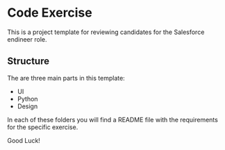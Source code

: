 # Code Exercise
This is a project template for reviewing candidates for the Salesforce endineer role.

## Structure
The are three main parts in this template:
- UI
- Python
- Design

In each of these folders you will find a README file with the requirements for the specific exercise.


Good Luck!



